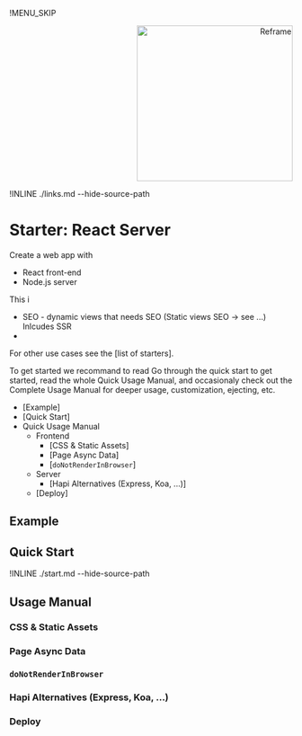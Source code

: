 !MENU_SKIP

<p align="right">
    <a href="https://github.com/reframejs/reframe">
        <img src="https://github.com/reframejs/reframe/raw/docs/docs/images/logo-with-title.min.svg?sanitize=true" width="277" alt="Reframe"/>
    </a>
</p>

!INLINE ./links.md --hide-source-path

# Starter: React Server

Create a web app with
 - React front-end
 - Node.js server

This i
 - SEO - dynamic views that needs SEO (Static views SEO -> see ...)
 Inlcudes SSR
 - 

For other use cases see the [list of starters].

To get started we recommand to read
Go through the quick start to get started,
read the whole Quick Usage Manual,
and occasionaly check out the Complete Usage Manual for deeper usage, customization, ejecting, etc.


- [Example]
- [Quick Start]
- Quick Usage Manual
  - Frontend
    - [CSS & Static Assets]
    - [Page Async Data]
    - [`doNotRenderInBrowser`]
  - Server
    - [Hapi Alternatives (Express, Koa, ...)]
  - [Deploy]

## Example



## Quick Start

!INLINE ./start.md --hide-source-path


## Usage Manual

### CSS & Static Assets

### Page Async Data

### `doNotRenderInBrowser`

### Hapi Alternatives (Express, Koa, ...)

### Deploy
